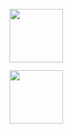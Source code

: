 <p align="center"><a href="https://s.lazada.co.id/s.kNtHc"><img src="https://lzd-img-global.slatic.net/g/tps/tfs/TB1PApewFT7gK0jSZFpXXaTkpXa-200-200.png" width="95"" /></a></p> 
                         <p align="center"><a href="https://tokopedia.link/tzstoremedan"><img src="https://telegra.ph/file/4a447e7dcab0ddf1fde63.jpg" width="95"" /></a></p> 
                 
